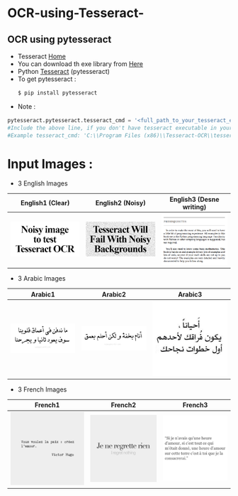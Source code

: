 # OCR-using-Tesseract-
## OCR using pytesseract 
* Tesseract [Home](https://github.com/UB-Mannheim/tesseract/wiki)
* You can download th exe library from [Here](https://digi.bib.uni-mannheim.de/tesseract/tesseract-ocr-setup-3.05.01.exe)
* Python [Tesseract](https://github.com/madmaze/pytesseract) (pytesseract)
* To get pytesseract :
  ```python
  $ pip install pytesseract
  ```
 * Note :
 ```python
 pytesseract.pytesseract.tesseract_cmd = '<full_path_to_your_tesseract_executable>'
 #Include the above line, if you don't have tesseract executable in your PATH
 #Example tesseract_cmd: 'C:\\Program Files (x86)\\Tesseract-OCR\\tesseract'
 ```
 # Input Images : 
 * 3 English Images 
 
English1 (Clear)           |  English2 (Noisy)         |  English3 (Desne writing)            
:-------------------------:|:-------------------------:|:-------------------------:
![](images/English1.png )  |  ![](images/English2.png )|![](images/English3.png )
* 3 Arabic Images

Arabic1                    |  Arabic2                  |  Arabic3            
:-------------------------:|:-------------------------:|:-------------------------:
![](images/arabic2.jpg )   |  ![](images/arabic3.jpg ) |![](images/arabic5.jpg )

* 3 French Images

French1                    |  French2                  | French3            
:-------------------------:|:-------------------------:|:-------------------------:
![](images/french.jpg )    |  ![](images/french2.jpg ) |![](images/french3.jpg )
